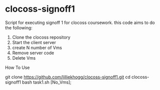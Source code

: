 # clocoss-signoff1

Script for executing signoff 1 for clocoss coursework.
this code aims to do the following:
1. Clone the clocoss repository
2. Start the client server
3. create N number of Vms
4. Remove server code
5. Delete Vms




How To Use

git clone https://github.com/lilliekhogg/clocoss-signoff1.git
cd clocoss-signoff1
bash task1.sh [No_Vms];
